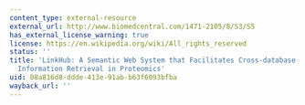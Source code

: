 ```yaml
---
content_type: external-resource
external_url: http://www.biomedcentral.com/1471-2105/8/S3/S5
has_external_license_warning: true
license: https://en.wikipedia.org/wiki/All_rights_reserved
status: ''
title: 'LinkHub: A Semantic Web System that Facilitates Cross-database Queries and
  Information Retrieval in Proteomics'
uid: 08a816d8-ddde-413e-91ab-b63f6093bfba
wayback_url: ''
---
```


